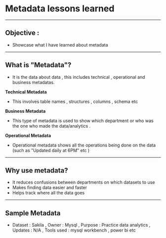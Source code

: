 # Metadata lessons learned 
--- 
## Objective :
- Showcase what I have learned about metadata 

--- 
## What is "Metadata"?
- It is the data about data , this includes technical , operational and business metadatas. 


**Technical Metadata**
- This involves table names , structures , columns , schema etc 

**Business Metadata** 
- This type of metadata is used to show which department or who was the one who made the data/analytics .

**Operational Metadata** 
- Operational metadata shows all the operations being done on the data (such as "Updated daily at 6PM" etc )

---
## Why use metadata? 
- It reduces confusions between departments on which datasets to use 
- Makes finding data easier and faster 
- Helps track where all the data goes 

--- 
## Sample Metadata 
- Dataset : Sakila , Owner : Mysql , Purpose : Practice data analytics , Updates : N/A , Tools used : mysql workbench , power bi etc 
